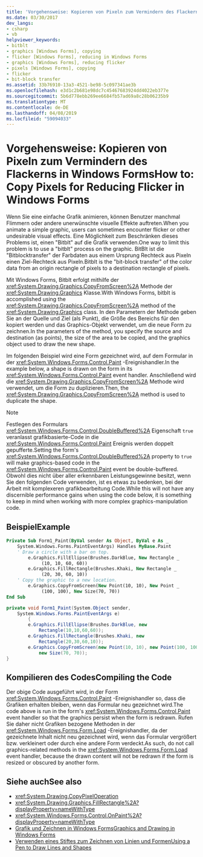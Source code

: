 ```yaml
---
title: 'Vorgehensweise: Kopieren von Pixeln zum Vermindern des Flackerns in Windows Forms'
ms.date: 03/30/2017
dev_langs:
- csharp
- vb
helpviewer_keywords:
- bitblt
- graphics [Windows Forms], copying
- flicker [Windows Forms], reducing in Windows Forms
- graphics [Windows Forms], reducing flicker
- pixels [Windows Forms], copying
- flicker
- bit-block transfer
ms.assetid: 33b76910-13a3-4521-be98-5c097341ae3b
ms.openlocfilehash: e3d1c2b681e98dc7c45467683924dd4022eb377e
ms.sourcegitcommit: 5b6d778ebb269ee6684fb57ad69a8c28b06235b9
ms.translationtype: MT
ms.contentlocale: de-DE
ms.lasthandoff: 04/08/2019
ms.locfileid: "59094033"
---
```

# <a name="how-to-copy-pixels-for-reducing-flicker-in-windows-forms"></a><span data-ttu-id="de263-102">Vorgehensweise: Kopieren von Pixeln zum Vermindern des Flackerns in Windows Forms</span><span class="sxs-lookup"><span data-stu-id="de263-102">How to: Copy Pixels for Reducing Flicker in Windows Forms</span></span>
<span data-ttu-id="de263-103">Wenn Sie eine einfache Grafik animieren, können Benutzer manchmal Flimmern oder andere unerwünschte visuelle Effekte auftreten.</span><span class="sxs-lookup"><span data-stu-id="de263-103">When you animate a simple graphic, users can sometimes encounter flicker or other undesirable visual effects.</span></span> <span data-ttu-id="de263-104">Eine Möglichkeit zum Beschränken dieses Problems ist, einen "Bitblt" auf die Grafik verwenden.</span><span class="sxs-lookup"><span data-stu-id="de263-104">One way to limit this problem is to use a "bitblt" process on the graphic.</span></span> <span data-ttu-id="de263-105">BitBlt ist die "Bitblocktransfer" der Farbdaten aus einem Ursprung Rechteck aus Pixeln einen Ziel-Rechteck aus Pixeln.</span><span class="sxs-lookup"><span data-stu-id="de263-105">Bitblt is the "bit-block transfer" of the color data from an origin rectangle of pixels to a destination rectangle of pixels.</span></span>  
  
 <span data-ttu-id="de263-106">Mit Windows Forms, Bitblt erfolgt mithilfe der <xref:System.Drawing.Graphics.CopyFromScreen%2A> Methode der <xref:System.Drawing.Graphics> Klasse.</span><span class="sxs-lookup"><span data-stu-id="de263-106">With Windows Forms, bitblt is accomplished using the <xref:System.Drawing.Graphics.CopyFromScreen%2A> method of the <xref:System.Drawing.Graphics> class.</span></span> <span data-ttu-id="de263-107">In den Parametern der Methode geben Sie an der Quelle und Ziel (als Punkt), die Größe des Bereichs für den kopiert werden und das Graphics-Objekt verwendet, um die neue Form zu zeichnen.</span><span class="sxs-lookup"><span data-stu-id="de263-107">In the parameters of the method, you specify the source and destination (as points), the size of the area to be copied, and the graphics object used to draw the new shape.</span></span>  
  
 <span data-ttu-id="de263-108">Im folgenden Beispiel wird eine Form gezeichnet wird, auf dem Formular in der <xref:System.Windows.Forms.Control.Paint> -Ereignishandler.</span><span class="sxs-lookup"><span data-stu-id="de263-108">In the example below, a shape is drawn on the form in its <xref:System.Windows.Forms.Control.Paint> event handler.</span></span> <span data-ttu-id="de263-109">Anschließend wird die <xref:System.Drawing.Graphics.CopyFromScreen%2A> Methode wird verwendet, um die Form zu duplizieren.</span><span class="sxs-lookup"><span data-stu-id="de263-109">Then, the <xref:System.Drawing.Graphics.CopyFromScreen%2A> method is used to duplicate the shape.</span></span>  
  
> [!NOTE]
>  <span data-ttu-id="de263-110">Festlegen des Formulars <xref:System.Windows.Forms.Control.DoubleBuffered%2A> Eigenschaft `true` veranlasst grafikbasierte-Code in die <xref:System.Windows.Forms.Control.Paint> Ereignis werden doppelt gepufferte.</span><span class="sxs-lookup"><span data-stu-id="de263-110">Setting the form's <xref:System.Windows.Forms.Control.DoubleBuffered%2A> property to `true` will make graphics-based code in the <xref:System.Windows.Forms.Control.Paint> event be double-buffered.</span></span> <span data-ttu-id="de263-111">Obwohl dies nicht über aller erkennbaren Leistungsgewinne besitzt, wenn Sie den folgenden Code verwenden, ist es etwas zu bedenken, bei der Arbeit mit komplexeren grafikbearbeitung Code.</span><span class="sxs-lookup"><span data-stu-id="de263-111">While this will not have any discernible performance gains when using the code below, it is something to keep in mind when working with more complex graphics-manipulation code.</span></span>  
  
## <a name="example"></a><span data-ttu-id="de263-112">Beispiel</span><span class="sxs-lookup"><span data-stu-id="de263-112">Example</span></span>  
  
```vb  
Private Sub Form1_Paint(ByVal sender As Object, ByVal e As _  
    System.Windows.Forms.PaintEventArgs) Handles MyBase.Paint  
    ' Draw a circle with a bar on top.  
        e.Graphics.FillEllipse(Brushes.DarkBlue, New Rectangle _  
             (10, 10, 60, 60))  
        e.Graphics.FillRectangle(Brushes.Khaki, New Rectangle _  
             (20, 30, 60, 10))  
    ' Copy the graphic to a new location.  
        e.Graphics.CopyFromScreen(New Point(10, 10), New Point _  
             (100, 100), New Size(70, 70))  
End Sub  
```  
  
```csharp  
private void Form1_Paint(System.Object sender,  
    System.Windows.Forms.PaintEventArgs e)  
        {  
        e.Graphics.FillEllipse(Brushes.DarkBlue, new  
            Rectangle(10,10,60,60));  
        e.Graphics.FillRectangle(Brushes.Khaki, new  
            Rectangle(20,30,60,10));  
        e.Graphics.CopyFromScreen(new Point(10, 10), new Point(100, 100),   
            new Size(70, 70));  
}  
```  
  
## <a name="compiling-the-code"></a><span data-ttu-id="de263-113">Kompilieren des Codes</span><span class="sxs-lookup"><span data-stu-id="de263-113">Compiling the Code</span></span>  
 <span data-ttu-id="de263-114">Der obige Code ausgeführt wird, in der Form <xref:System.Windows.Forms.Control.Paint> -Ereignishandler so, dass die Grafiken erhalten bleiben, wenn das Formular neu gezeichnet wird.</span><span class="sxs-lookup"><span data-stu-id="de263-114">The code above is run in the form's <xref:System.Windows.Forms.Control.Paint> event handler so that the graphics persist when the form is redrawn.</span></span> <span data-ttu-id="de263-115">Rufen Sie daher nicht Grafiken bezogene Methoden in der <xref:System.Windows.Forms.Form.Load> -Ereignishandler, da der gezeichnete Inhalt nicht neu gezeichnet wird, wenn das Formular vergrößert bzw. verkleinert oder durch eine andere Form verdeckt.</span><span class="sxs-lookup"><span data-stu-id="de263-115">As such, do not call graphics-related methods in the <xref:System.Windows.Forms.Form.Load> event handler, because the drawn content will not be redrawn if the form is resized or obscured by another form.</span></span>  
  
## <a name="see-also"></a><span data-ttu-id="de263-116">Siehe auch</span><span class="sxs-lookup"><span data-stu-id="de263-116">See also</span></span>

- <xref:System.Drawing.CopyPixelOperation>
- <xref:System.Drawing.Graphics.FillRectangle%2A?displayProperty=nameWithType>
- <xref:System.Windows.Forms.Control.OnPaint%2A?displayProperty=nameWithType>
- [<span data-ttu-id="de263-117">Grafik und Zeichnen in Windows Forms</span><span class="sxs-lookup"><span data-stu-id="de263-117">Graphics and Drawing in Windows Forms</span></span>](graphics-and-drawing-in-windows-forms.md)
- [<span data-ttu-id="de263-118">Verwenden eines Stiftes zum Zeichnen von Linien und Formen</span><span class="sxs-lookup"><span data-stu-id="de263-118">Using a Pen to Draw Lines and Shapes</span></span>](using-a-pen-to-draw-lines-and-shapes.md)
